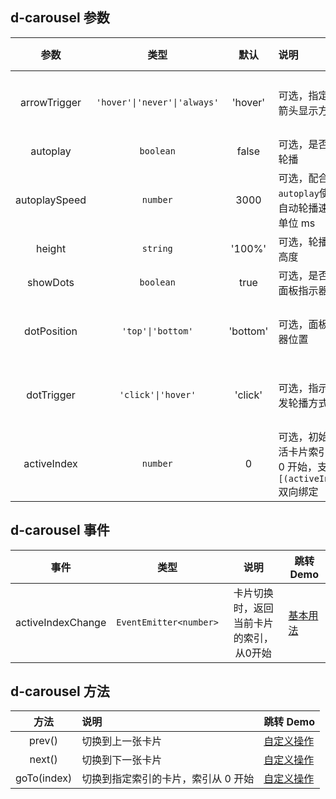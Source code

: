 ## d-carousel 参数

|     参数     |             类型             |   默认   | 说明                                            | 跳转 Demo                                        |
| :----------: | :--------------------------: | :------: | :---------------------------------------------- | ------------------------------------------------ |
| arrowTrigger | `'hover'\|'never'\|'always'` | 'hover'  | 可选，指定切换箭头显示方式                      | [指示器&切换箭头](/components/carousel/demo#trigger-usage)  |
|   autoplay   |          `boolean`           |  false   | 可选，是否自动轮播                              | [自动轮播](/components/carousel/demo#autoplay-usage) |
| autoplaySpeed |           `number`           |   3000   | 可选，配合`autoplay`使用，自动轮播速度，单位 ms | [自动轮播](/components/carousel/demo#autoplay-usage) |
|    height    |           `string`           |  '100%'  | 可选，轮播容器高度                              | [基本用法](/components/carousel/demo#basic-usage)    |
|   showDots   |          `boolean`           |   true   | 可选，是否显示面板指示器                        | [自动轮播](/components/carousel/demo#autoplay-usage) |
| dotPosition  |      `'top'\|'bottom'`       | 'bottom' | 可选，面板指示器位置                            | [指示器&切换箭头](/components/carousel/demo#trigger-usage)  |
|  dotTrigger  |      `'click'\|'hover'`      | 'click'  | 可选，指示器触发轮播方式                        | [指示器&切换箭头](/components/carousel/demo#trigger-usage)  |
| activeIndex  |           `number`           |    0     | 可选，初始化激活卡片索引，从 0 开始，支持`[(activeIndex)]`双向绑定        | [基本用法](/components/carousel/demo#basic-usage)    |

## d-carousel 事件

|      事件          |          类型           |                    说明                     | 跳转 Demo                                                     |
| :----------------: | :---------------------: | :-----------------------------------------: | -------------------------------------------------            |
|      activeIndexChange    | `EventEmitter<number>`  | 卡片切换时，返回当前卡片的索引，从0开始    | [基本用法](/components/carousel/demo#basic-usage)             |

## d-carousel 方法

|    方法     | 说明                                | 跳转 Demo                       |
| :---------: | :---------------------------------- | :----------------------------- |
|   prev()    | 切换到上一张卡片                    | [自定义操作](/components/carousel/demo#custom-usage)   |
|   next()    | 切换到下一张卡片                    | [自定义操作](/components/carousel/demo#custom-usage)   |
| goTo(index) | 切换到指定索引的卡片，索引从 0 开始 | [自定义操作](/components/carousel/demo#custom-usage)   |
